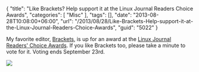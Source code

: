 {
	"title": "Like Brackets? Help support it at the Linux Journal Readers Choice Awards",
	"categories": [
		"Misc"
	],
	"tags": [],
	"date": "2013-08-28T10:08:00+06:00",
	"url": "/2013/08/28/Like-Brackets-Help-support-it-at-the-Linux-Journal-Readers-Choice-Awards",
	"guid": "5022"
}

My favorite editor, <a href="http://brackets.io">Brackets</a>, is up for an award at the <a href="http://www.linuxjournal.com/content/linux-journal-readers-choice-awards-2013">Linux Journal Readers' Choice Awards</a>. If you like Brackets too, please take a minute to vote for it. Voting ends September 23rd.

<img src="https://static.raymondcamden.com/images/Brackets-YouTube.jpg" />